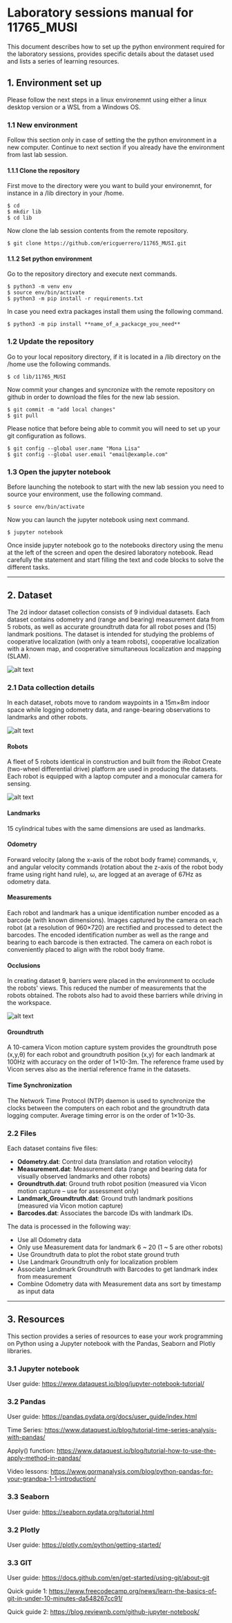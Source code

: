 
# Laboratory sessions manual for 11765_MUSI
This document describes how to set up the python environment required for the laboratory sessions, provides specific details about the dataset used and lists a series of learning resources.

## 1. Environment set up
Please follow the next steps in a linux environemnt using either a linux desktop version or a WSL from a Windows OS.

### 1.1 New environment
Follow this section only in case of setting the the python environment in a new computer. Continue to next section if you already have the environment from last lab session.

#### 1.1.1 Clone the repository
First move to the directory were you want to build your environemnt, for instance in a /lib directory in your /home.

    $ cd
    $ mkdir lib
    $ cd lib

Now clone the lab session contents from the remote repository.

    $ git clone https://github.com/ericguerrero/11765_MUSI.git

#### 1.1.2 Set python environment
Go to the repository directory and execute next commands.

    $ python3 -m venv env
    $ source env/bin/activate
    $ python3 -m pip install -r requirements.txt

In case you need extra packages install them using the following command.

    $ python3 -m pip install **name_of_a_packacge_you_need**


### 1.2 Update the repository
Go to your local repository directory, if it is located in a /lib directory on the /home use the following commands.

    $ cd lib/11765_MUSI

Now commit your changes and syncronize with the remote repository on github in order to download the files for the new lab session. 

    $ git commit -m "add local changes"
    $ git pull

Please notice that before being able to commit you will need to set up your git configuration as follows.

    $ git config --global user.name "Mona Lisa"
    $ git config --global user.email "email@example.com"

### 1.3 Open the jupyter notebook
Before launching the notebook to start with the new lab session you need to source your environment, use the following command.

    $ source env/bin/activate

Now you can launch the jupyter notebook using next command.

    $ jupyter notebook

Once inside jupyter notebook go to the notebooks directory using the menu at the left of the screen and open the desired laboratory notebook. Read carefully the statement and start filling the text and code blocks to solve the different tasks. 

------------------------------------
## 2. Dataset
The 2d indoor dataset collection consists of 9 individual datasets. Each dataset contains odometry and (range and bearing) measurement data from 5 robots, as well as accurate groundtruth data for all robot poses and (15) landmark positions. The dataset is intended for studying the problems of cooperative localization (with only a team robots), cooperative localization with a known map, and cooperative simultaneous localization and mapping (SLAM).

![alt text](doc/img/robots.jpg)


### 2.1 Data collection details
In each dataset, robots move to random waypoints in a 15m×8m indoor space while logging odometry data, and range-bearing observations to landmarks and other robots.

![alt text](doc/img/wall_free.gif)

#### **Robots**
A fleet of 5 robots identical in construction and built from the iRobot Create (two-wheel differential drive) platform are used in producing the datasets. Each robot is equipped with a laptop computer and a monocular camera for sensing.

![alt text](doc/img/robot.jpg)

#### **Landmarks**
15 cylindrical tubes with the same dimensions are used as landmarks.

#### **Odometry**
Forward velocity (along the x-axis of the robot body frame) commands, v, and angular velocity commands (rotation about the z-axis of the robot body frame using right hand rule), ω, are logged at an average of 67Hz as odometry data.

#### **Measurements**
Each robot and landmark has a unique identification number encoded as a barcode (with known dimensions). Images captured by the camera on each robot (at a resolution of 960×720) are rectified and processed to detect the barcodes. The encoded identification number as well as the range and bearing to each barcode is then extracted. The camera on each robot is conveniently placed to align with the robot body frame.

#### **Occlusions**
In creating dataset 9, barriers were placed in the environment to occlude the robots' views. This reduced the number of measurements that the robots obtained. The robots also had to avoid these barriers while driving in the workspace. 

![alt text](doc/img/experiment_setup.jpg)

#### **Groundtruth**
A 10-camera Vicon motion capture system provides the groundtruth pose (x,y,θ) for each robot and groundtruth position (x,y) for each landmark at 100Hz with accuracy on the order of 1×10-3m. The reference frame used by Vicon serves also as the inertial reference frame in the datasets.

#### **Time Synchronization**
The Network Time Protocol (NTP) daemon is used to synchronize the clocks between the computers on each robot and the groundtruth data logging computer. Average timing error is on the order of 1×10-3s.


### 2.2 Files
Each dataset contains five files:
* **Odometry.dat**: Control data (translation and rotation velocity)
* **Measurement.dat**: Measurement data (range and bearing data for visually observed landmarks and other robots)
* **Groundtruth.dat**: Ground truth robot position (measured via Vicon motion capture – use for assessment only)
* **Landmark_Groundtruth.dat**: Ground truth landmark positions (measured via Vicon motion capture)
* **Barcodes.dat**: Associates the barcode IDs with landmark IDs.

The data is processed in the following way:
* Use all Odometry data
* Only use Measurement data for landmark 6 ~ 20 (1 ~ 5 are other robots)
* Use Groundtruth data to plot the robot state ground truth
* Use Landmark Groundtruth only for localization problem
* Associate Landmark Groundtruth with Barcodes to get landmark index from measurement
* Combine Odometry data with Measurement data ans sort by timestamp as input data

------------------------------------
## 3. Resources
This section provides a series of resources to ease your work programming on Python using a Jupyter notebook with the Pandas, Seaborn and Plotly libraries.

### 3.1 Jupyter notebook
User guide:
https://www.dataquest.io/blog/jupyter-notebook-tutorial/

### 3.2 Pandas
User guide:
https://pandas.pydata.org/docs/user_guide/index.html

Time Series:
https://www.dataquest.io/blog/tutorial-time-series-analysis-with-pandas/

Apply() function:
https://www.dataquest.io/blog/tutorial-how-to-use-the-apply-method-in-pandas/

Video lessons:
https://www.gormanalysis.com/blog/python-pandas-for-your-grandpa-1-1-introduction/

### 3.3 Seaborn
User guide:
https://seaborn.pydata.org/tutorial.html

### 3.2 Plotly
User guide:
https://plotly.com/python/getting-started/


### 3.3 GIT
User guide: https://docs.github.com/en/get-started/using-git/about-git

Quick guide 1: https://www.freecodecamp.org/news/learn-the-basics-of-git-in-under-10-minutes-da548267cc91/

Quick guide 2: https://blog.reviewnb.com/github-jupyter-notebook/